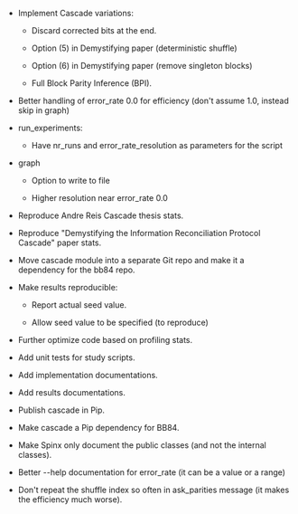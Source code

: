 * Implement Cascade variations:

  * Discard corrected bits at the end.

  * Option (5) in Demystifying paper (deterministic shuffle)

  * Option (6) in Demystifying paper (remove singleton blocks)

  * Full Block Parity Inference (BPI).

* Better handling of error_rate 0.0 for efficiency (don't assume 1.0, instead skip in graph)

* run_experiments:

  * Have nr_runs and error_rate_resolution as parameters for the script

* graph

  * Option to write to file

  * Higher resolution near error_rate 0.0

* Reproduce Andre Reis Cascade thesis stats.

* Reproduce "Demystifying the Information Reconciliation Protocol Cascade" paper stats.

* Move cascade module into a separate Git repo and make it a dependency for the bb84 repo.

* Make results reproducible:

  * Report actual seed value.

  * Allow seed value to be specified (to reproduce)

* Further optimize code based on profiling stats.

* Add unit tests for study scripts.

* Add implementation documentations.

* Add results documentations.

* Publish cascade in Pip.

* Make cascade a Pip dependency for BB84.

* Make Spinx only document the public classes (and not the internal classes).

* Better --help documentation for error_rate (it can be a value or a range)

* Don't repeat the shuffle index so often in ask_parities message (it makes the efficiency much worse).
